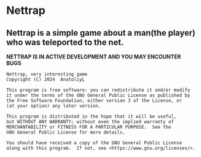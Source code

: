 # **Nettrap**
## Nettrap is a simple game about a man(the player) who was teleported to the net.

**NETTRAP IS IN ACTIVE DEVELOPMENT AND YOU MAY ENCOUNTER BUGS**

    Nettrap, very interesting game
    Copyright (C) 2024  AnatoliyL

    This program is free software: you can redistribute it and/or modify
    it under the terms of the GNU General Public License as published by
    the Free Software Foundation, either version 3 of the License, or
    (at your option) any later version.

    This program is distributed in the hope that it will be useful,
    but WITHOUT ANY WARRANTY; without even the implied warranty of
    MERCHANTABILITY or FITNESS FOR A PARTICULAR PURPOSE.  See the
    GNU General Public License for more details.

    You should have received a copy of the GNU General Public License
    along with this program.  If not, see <https://www.gnu.org/licenses/>.

